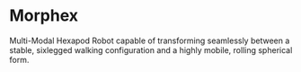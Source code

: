 # Morphex
Multi-Modal Hexapod Robot capable of transforming seamlessly between a stable, sixlegged walking configuration and a highly mobile, rolling spherical form.
